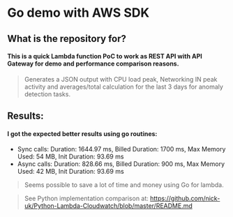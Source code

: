 # Go demo with AWS SDK

## What is the repository for?
#### This is a quick Lambda function PoC to work as REST API with API Gateway for demo and performance comparison reasons.

> Generates a JSON output with CPU load peak, Networking IN peak activity and averages/total calculation for the last 3 days for anomaly detection tasks. 

## Results:
#### I got the expected better results using go routines:
- Sync calls: Duration: 1644.97 ms, Billed Duration: 1700 ms, Max Memory Used: 54 MB, Init Duration: 93.69 ms
- Async calls: Duration: 828.66 ms, Billed Duration: 900 ms, Max Memory Used: 42 MB, Init Duration: 93.69 ms

> Seems possible to save a lot of time and money using Go for lambda. 

> See Python implementation comparison at: https://github.com/nick-uk/Python-Lambda-Cloudwatch/blob/master/README.md
